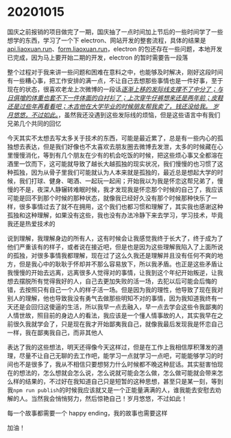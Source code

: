 # 20201015

国庆之前报销的项目做完了一期，国庆抽了一点时间加上节后的一些时间学了一些想学的东西，学习了一个下 electron、网站开发的整套流程，具体的结果是[api.liaoxuan.run](http://api.liaoxuan.run)、[form.liaoxuan.run](http://form.liaoxuan.run)，electron 的包还存在一些问题，本地开发已完成，因为马上要开始二期的开发，electron 的暂时需要告一段落

整个过程对于我来讲一些问题和困难在意料之中，也能够及时解决，刚好这段时间有一些糟心事，把工作安排的满一点，不让自己去想那些事情也是一件好事，至于现在的状态，很喜欢老龙上次微博的一段话[_逐渐上移的发际线支撑不了中分了；与日俱增的体重也套不下一件体面的白衬衫了；上次穿牛仔裤想来还是两年前；皮鞋还是过些年再看看吧；木吉他在大学毕业的时候朋友帮我卖了，钱还没给我。 岁月悠悠，不过如此。_](https://weibo.com/u/3260761440?from=myfollow_all&is_all=1)，虽然我还没遇到这些发际线的烦恼，但是这些语言中有我们兄弟几个共同的回忆

今天其实不太想去写太多关于技术的东西，可能是最近累了，总是有一些内心的孤独想去表达，但是我们好像也不太喜欢去朋友圈去微博去发泄，太多的时候藏在心里慢慢消化，等到有几个朋友在少有的机会吃饭的时候，把这些烦心事又全都溶在酒里一饮而下，这可能就导致了越长大越孤独的现实状况，我们慢慢的也习惯了这种孤独，因为从骨子里我们可能就认为人本来就是孤独的，最近总是想起大学的时候，我们打球、健身、喝酒、一起玩一起闹；开始我以为我是怀恋这帮兄弟了，慢慢的不是，夜深人静辗转难眠时候，我才发现我是怀恋那个时候的自己了，我应该可能是回不到那个时候的那种状态，就像我已经好久没有那个时候那种快乐了一样，很多事情过去了就不在拥用，这个我们也都习惯和理解了，其实我也感谢这种孤独和这种理解，如果没有这些，我也没有办法冷静下来去学习，学习技术，毕竟我还是热爱技术的

说到理解，我理解身边的所有人，这有时候会让我感觉我终于长大了，终于成为了他们严重该有的样子，或者说在接近吧，但是也是因为这些理解我陷入了上面所说的孤独，对很多事情我都理解，现在过了这么久我还是理解并且没有任何不爽的地方，但是我心中的耿耿于怀却并不那么容易放下，所以我矛盾。也正是这些矛盾让我慢慢的开始去远离，远离很多人觉得对的事情，让我到这个年纪开始叛逆，让我想去摆脱所有觉得我好的人，自己去更加失败的活一场，去犯以后可能会后悔的错，去按照只有自己一个人的样子活一场。但是因为我的理性，他导致了现在我对别人的理解，他也导致我没有勇气去做那些明知不对的事情，因为我知道我终有一天还是会回归这傻逼的生活，所以我早一点去融入，早一点去学会这些令我鄙夷的人情世故，照目前的身边人的看法，我应该是一个懂人情事故的人，其实我早在之前很久我就学会了，只是现在我才开始鄙夷我自己，就像我最后发现我是怀恋自己一样，我在鄙夷我自己，而非其他人

表达了我的这些想法，明天还得像今天这样过，但是在工作上我相信厚积薄发的道理，尽量不让自己无聊的去工作吧，能学习一点就学习一点吧，可能能够学习的时间也不是很多了，我从不相信只要想努力什么时候都不晚这种屁话。其实挺害怕现在的想法的，怎么想就会怎么说，怎么说就可能会怎么做，怎么做可能就会带来怎么样的结果的，不过好在我知道自己只是短暂的这种思想，甚至只是某一刻，等到我`npm run publish`的时候我应该就又是一个正能量满满的人，谁我能去安慰去劝解的人。当然我会悄悄努力，然后惊艳自己！岁月悠悠，不过如此！

每一个故事都需要一个 happy ending，我的故事也需要这样

加油！




